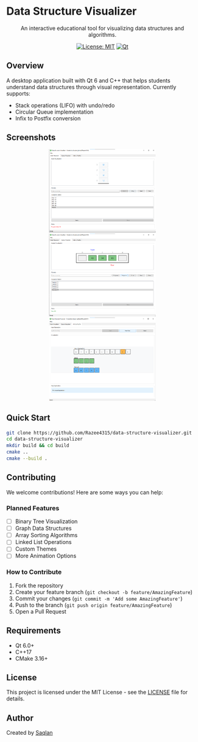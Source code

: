 # Data Structure Visualizer

<div align="center">
  
  An interactive educational tool for visualizing data structures and algorithms.
  
  [![License: MIT](https://img.shields.io/badge/License-MIT-green.svg)](LICENSE)
  [![Qt](https://img.shields.io/badge/Qt-6.0+-green.svg)](https://www.qt.io)
</div>

## Overview

A desktop application built with Qt 6 and C++ that helps students understand data structures through visual representation. Currently supports:

- Stack operations (LIFO) with undo/redo
- Circular Queue implementation
- Infix to Postfix conversion

## Screenshots

<div align="center">
  <img src="docs/screenshots/stack.png" alt="Stack Visualization" width="280">
  <img src="docs/screenshots/queue.png" alt="Queue Visualization" width="280">
  <img src="docs/screenshots/infix.png" alt="Infix to Postfix" width="280">
</div>

## Quick Start

```bash
git clone https://github.com/Razee4315/data-structure-visualizer.git
cd data-structure-visualizer
mkdir build && cd build
cmake ..
cmake --build .
```

## Contributing

We welcome contributions! Here are some ways you can help:

### Planned Features
- [ ] Binary Tree Visualization
- [ ] Graph Data Structures
- [ ] Array Sorting Algorithms
- [ ] Linked List Operations
- [ ] Custom Themes
- [ ] More Animation Options

### How to Contribute
1. Fork the repository
2. Create your feature branch (`git checkout -b feature/AmazingFeature`)
3. Commit your changes (`git commit -m 'Add some AmazingFeature'`)
4. Push to the branch (`git push origin feature/AmazingFeature`)
5. Open a Pull Request

## Requirements
- Qt 6.0+
- C++17
- CMake 3.16+

## License

This project is licensed under the MIT License - see the [LICENSE](LICENSE) file for details.

## Author
Created by [Saqlan](https://github.com/Razee4315)
